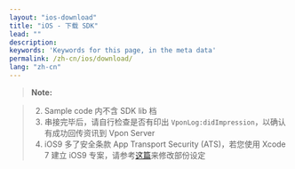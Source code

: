```yaml
---
layout: "ios-download"
title: "iOS - 下载 SDK"
lead: ""
description: 
keywords: 'Keywords for this page, in the meta data'
permalink: /zh-cn/ios/download/
lang: "zh-cn"
---
```



>**Note:**

>2. Sample code 内不含 SDK lib 档
>3. 串接完毕后，请自行检查是否有印出 `VponLog:didImpression`，以确认有成功回传资讯到 Vpon Server
>4. iOS9 多了安全条款 App Transport Security (ATS)，若您使用 Xcode 7 建立 iOS9 专案，请参考[这篇]来修改部份设定

[升级最新SDK所需修改]: {{site.baseurl}}/zh-cn/ios/latest-news/update-to-SDK4_2_x/

[这篇]: ../latest-news/ios9ats/
